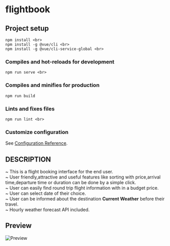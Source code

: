# flightbook

## Project setup
```
npm install <br>
npm install -g @vue/cli <br>
npm install -g @vue/cli-service-global <br>
```

### Compiles and hot-reloads for development
```
npm run serve <br>
```

### Compiles and minifies for production
```
npm run build
```

### Lints and fixes files
```
npm run lint <br>
```

### Customize configuration
See [Configuration Reference](https://cli.vuejs.org/config/).

## DESCRIPTION
~ This is a flight booking interface for the end user. <br>
~ User friendly,attractive and useful features like sorting with price,arrival time,departure time or duration can be done by a simple click. <br>
~ User can easily find round trip flight information with in a budget price. <br>
~ User can select date of their choice. <br>
~ User can be informed about the destination <b>Current Weather</b> before their travel. <br>
~ Hourly weather forecast API included.<br>

## Preview

![Preview](https://i.ibb.co/4sRSh8s/Flight-Book.png)
